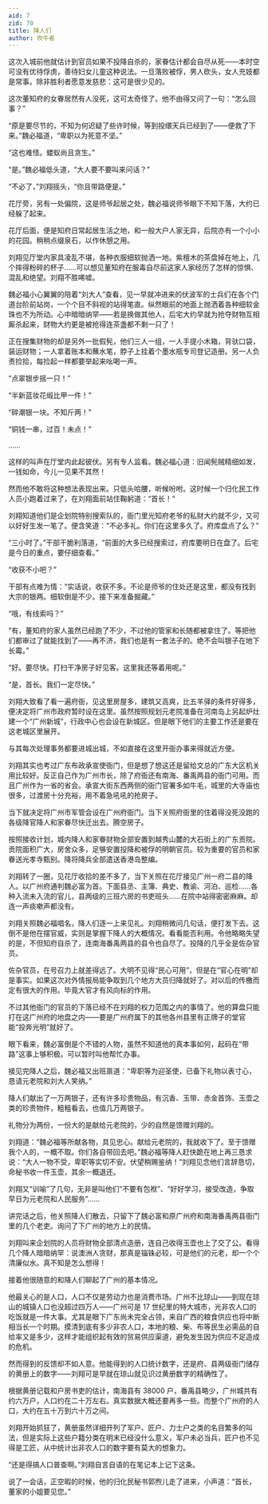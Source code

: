 ```yaml
---
aid: 7
zid: 70
title: 降人们
author: 吹牛者
---
```


这次入城前他就估计到官员如果不投降自杀的，家眷估计都会自尽从死——本时空可没有优待俘虏，善待妇女儿童这种说法。一旦落败被俘，男人砍头，女人充妓都是常事。除非胜利者愿意发慈悲：这可是很少见的。

这次董知府的女眷居然有人没死，这可太奇怪了。他不由得又问了一句：“怎么回事？”

“原是要尽节的，不知为何迟疑了些许时候，等到投缳天兵已经到了——便救了下来。”魏必福道，“卑职以为死意不坚。”

“这也难怪。蝼蚁尚且贪生。”

“是。”魏必福低头道，“大人要不要叫来问话？”

“不必了，”刘翔摇头，“你且带路便是。”

花厅旁，另有一处偏院，这是师爷起居之处，魏必福说师爷眼下不知下落，大约已经躲了起来。

花厅后面，便是知府日常起居生活之地，和一般大户人家无异，后院亦有一个小小的花园。稍稍点缀泉石，以作休憩之用。

刘翔见厅堂内家具凌乱不堪，各种衣服细软抛洒一地。紫檀木的茶盘掉在地上，几个摔得粉碎的杯子……可以想见董知府在服毒自尽前这家人家经历了怎样的惊惧、混乱和绝望。刘翔不胜唏嘘。

魏必福小心翼翼的陪着“刘大人”查看，见一早就冲进来的伏波军的士兵们在各个门道台阶前站岗，一个个目不斜视的站得笔直。纵然眼前的地面上抛洒着各种细软金珠也不为所动。心中暗暗纳罕——若是换做其他人，后宅大约早就为抢夺财物互相厮杀起来，财物大约更是被抢得连茶盏都不剩一只了！

正在搜集财物的却是另外一批假髡，他们三人一组，一人手提小木箱，背驮口袋，装运财物；一人拿着账本和蘸水笔，脖子上挂着个墨水瓶专司登记造册。另一人负责捡拾，每捡起一样都要举起来吆喝一声。

“点翠银步摇一只！”

“半新蓝妆花缎比甲一件！”

“碎潮银一块。不知斤两！”

“铜钱一串，过百！未点！”

……

这样的叫声在厅堂内此起彼伏。另有专人监看。魏必福心道：旧闻髡贼精细如发，一钱如命，今儿一见果不其然！

然而他不敢将这种想法表现出来。只低头哈腰，听候吩咐。这时候一个归化民工作人员小跑着过来了，在刘翔面前站住鞠躬道：“首长！”

刘翔知道他们是企划院特别搜索队的，衙门里光知府老爷的私财大约就不少，又可以好好生发一笔了。便含笑道：“不必多礼。你们在这里多久了。府库盘点了么？”

“三小时了。”干部干脆利落道，“前面的大多已经搜索过，府库要明日在盘了。后宅是今日的重点，要仔细查看。”

“收获不小吧？”

干部有点难为情：“实话说，收获不多。不论是师爷的住处还是这里，都没有找到大宗的银两。细软倒是不少。接下来准备掘藏。”

“哦，有线索吗？”

“有，董知府的家人虽然已经跑了不少，不过他的管家和长随都被拿住了。等把他们都审过了就能找到了——再不济，我们也是有一套法子的。绝不会叫银子在地下长霉。”

“好。要尽快。打扫干净房子好见客。这里我还等着用呢。”

“是，首长。我们一定尽快。”

刘翔大致看了看一遍府衙，见这里房屋多，建筑又高爽，比五羊驿的条件好得多，便决定将广州市政府暂时设在这里。虽然按照规划元老院准备在河南岛上另起炉灶建一个“广州新城”，行政中心也会设在新城区。但是眼下他们的主要工作还是要在这老城区里展开。

与其每次处理事务都要进城出城，不如直接在这里开衙办事来得就近方便。

刘翔其实也考过广东布政承宣使衙门，但是想了想这还是留给文总的广东大区机关用比较好。反正自己作为广州市长，除了府衙还有南海、番禹两县的衙门可用。而且广州作为一省的省会。承宣大街东西两侧的衙门官署多如牛毛，城里的大寺庙也很多，过渡房十分充裕，用不着急吼吼的抢房子。

当下就决定将广州市军管会设在广州府衙门。当下关照府衙里的住着得没死没跑的各级降官降人和家眷尽快迁出去。腾空房子。

按照接收计划，城内降人和家眷财物全部安置到越秀山麓的大石街上的广东贡院。贡院面积广大，房舍众多，足够安置投降和被俘的明朝官员。较为重要的官员和家眷送光孝寺甄别。降将降兵全部遣送香港岛整编。

刘翔转了一圈，见花厅收拾的差不多了，当下关照在花厅接见广州一府二县的降人。以广州府通判魏必富为首。下面县丞、主簿、典史、教谕、河泊、巡检……各种入流未入流的官儿，县两级的三班六房的书吏班头……在院中站得密密麻麻。却连一声痰嗽声都没有。

刘翔关照魏必福唱名，降人们逐一上来见礼。刘翔稍微问几句话，便打发下去。这倒不是他在摆官威，实则是掌握下降人的大概情况。看看能否利用。令他略略失望的是，不但知府自杀了，连南海番禹两县的县令也自尽了。投降的几乎全是佐杂官员。

佐杂官员，在号召力上就差得远了。大明不见得“民心可用”，但是在“官心在明”却是事实。如果这次对外情报局能争取到几个地方大员归降就好了。对以后的传檄而定有很大的作用。毕竟大官才有风向标的作用。

不过其他衙门的官员的下落已经不在刘翔的权力范围之内的事情了。他的算盘只能打在这广州府的地盘之内——要是广州府属下的其他各州县里有正牌子的堂官能“投奔光明”就好了。

眼下看来，魏必富倒是个不错的人物，虽然不知道他的真本事如何，起码在“带路”这事上够积极。可以暂时叫他帮忙办事。

接见完降人之后，魏必福又出班禀道：“卑职等为迎圣使，已备下礼物以表寸心，恳请元老院和刘大人笑纳。”

降人们献出了一万两银子，还有许多珍贵物品，有沉香、玉带、赤金首饰、玉壶之类的珍贵物件，粗粗看去，也值几万两银子。

礼物分为两份，一份大的是献给元老院的，少的自然是馈赠刘翔的。

刘翔道：“魏必福等所献各物，具见忠心。献给元老院的，我就收下了。至于馈赠我个人的，一概不取。你们各自带回去吧。”魏必福等降人赶快跪在地上再三恳求说：“大人一物不受，卑职等实切不安。伏望稍赐鉴纳！”刘翔见念他们言辞恳切，命秘书收一件玉壶，其余一概退还。

刘翔又“训喻”了几句，无非是叫他们“不要有包袱”、“好好学习，接受改造，争取早日为元老院和人民服务”……

讲完话之后，他关照降人们散去，只留下了魏必富和原广州府和南海番禹两县衙门里的几个老吏。询问了下广州的地方上的民情。

刘翔叫来企划院的人员将财物全部清点造册，连自己收得玉壶也上了交了公。看得几个降人暗暗纳罕：说澳洲人贪财，那真是锱铢必较，可是他们的元老，却一个个清廉似水。真不知是怎么想得！

接着他很随意的和降人们聊起了广州的基本情况。

他最关心的是人口，人口不仅是劳动力也是消费市场。广州不比琼山——到现在琼山的城镇人口也没超过四万人——广州可是 17 世纪里的特大城市，光非农人口的吃饭就是一件大事。尤其是眼下广东尚未完全占领，来自广西的粮食供应也将中断相当长一个时期。摸清到底有多少非农人口，本地的粮、柴、布等民生必需品的自给率又是多少，这样才能组织起有效的贸易供应渠道，避免发生因为供应不足造成的危机。

然而得到的反馈却不如人意。他能得到的人口统计数字，还是府、县两级衙门储存的黄册上的数字——刘翔可是早就在琼山就见识过黄册数字的精确性了。

根据黄册记载和户房书吏的估计，南海县有 38000 户，番禹县略少，广州城共有约六万户，人口约在二十万左右。真实数据大概还要再多一些。而整个广州府的人口，大约在五十万到六十万之间。

刘翔开始抓狂了，黄册虽然详细开列了军户、匠户、力士户之类的名目繁多的叫法，但是实际上这些户籍分类在明末已经没什么意义，军户未必当兵，匠户也不见得是工匠，从中统计出非农人口的数字要有莫大的想象力。

“还是得搞人口普查啊。”刘翔自言自语的在笔记本上记下这条。

说了一会话，正空暇的时候，他的归化民秘书郭煦儿走了进来，小声道：“首长，董家的小姐要见您。”
